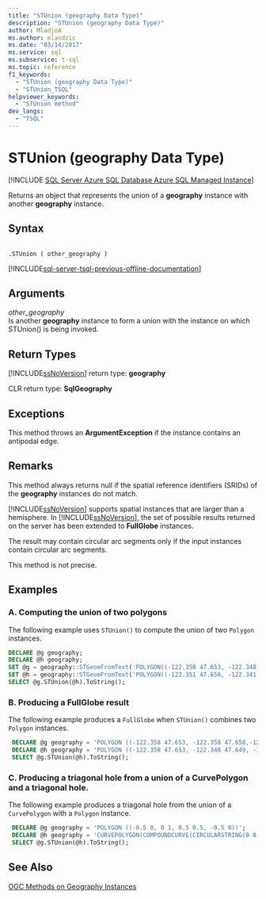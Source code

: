 ```yaml
---
title: "STUnion (geography Data Type)"
description: "STUnion (geography Data Type)"
author: MladjoA
ms.author: mlandzic
ms.date: "03/14/2017"
ms.service: sql
ms.subservice: t-sql
ms.topic: reference
f1_keywords:
  - "STUnion (geography Data Type)"
  - "STUnion_TSQL"
helpviewer_keywords:
  - "STUnion method"
dev_langs:
  - "TSQL"
---
```

# STUnion (geography Data Type)
[!INCLUDE [SQL Server Azure SQL Database Azure SQL Managed Instance](../../includes/applies-to-version/sql-asdb-asdbmi.md)]

  Returns an object that represents the union of a **geography** instance with another **geography** instance.  
  
## Syntax  
  
```  
  
.STUnion ( other_geography )  
```  
  
[!INCLUDE[sql-server-tsql-previous-offline-documentation](../../includes/sql-server-tsql-previous-offline-documentation.md)]

## Arguments
 *other_geography*  
 Is another **geography** instance to form a union with the instance on which STUnion() is being invoked.  
  
## Return Types  
 [!INCLUDE[ssNoVersion](../../includes/ssnoversion-md.md)] return type: **geography**  
  
 CLR return type: **SqlGeography**  
  
## Exceptions  
 This method throws an **ArgumentException** if the instance contains an antipodal edge.  
  
## Remarks  
 This method always returns null if the spatial reference identifiers (SRIDs) of the **geography** instances do not match.  
  
 [!INCLUDE[ssNoVersion](../../includes/ssnoversion-md.md)] supports spatial instances that are larger than a hemisphere. In [!INCLUDE[ssNoVersion](../../includes/ssnoversion-md.md)], the set of possible results returned on the server has been extended to **FullGlobe** instances.  
  
 The result may contain circular arc segments only if the input instances contain circular arc segments.  
  
 This method is not precise.  
  
## Examples  
  
### A. Computing the union of two polygons  
 The following example uses `STUnion()` to compute the union of two `Polygon` instances.  
  
```sql
DECLARE @g geography;  
DECLARE @h geography;  
SET @g = geography::STGeomFromText('POLYGON((-122.358 47.653, -122.348 47.649, -122.348 47.658, -122.358 47.658, -122.358 47.653))', 4326);  
SET @h = geography::STGeomFromText('POLYGON((-122.351 47.656, -122.341 47.656, -122.341 47.661, -122.351 47.661, -122.351 47.656))', 4326);  
SELECT @g.STUnion(@h).ToString();  
```  
  
### B. Producing a FullGlobe result  
 The following example produces a `FullGlobe` when `STUnion()` combines two `Polygon` instances.  
  
```sql
 DECLARE @g geography = 'POLYGON ((-122.358 47.653, -122.358 47.658,-122.348 47.658, -122.348 47.649, -122.358 47.653))';  
 DECLARE @h geography = 'POLYGON ((-122.358 47.653, -122.348 47.649, -122.348 47.658, -122.358 47.658, -122.358 47.653))';  
 SELECT @g.STUnion(@h).ToString();
```  
  
### C. Producing a triagonal hole from a union of a CurvePolygon and a triagonal hole.  
 The following example produces a triagonal hole from the union of a `CurvePolygon` with a `Polygon` instance.  
  
```sql
 DECLARE @g geography = 'POLYGON ((-0.5 0, 0 1, 0.5 0.5, -0.5 0))';  
 DECLARE @h geography = 'CURVEPOLYGON(COMPOUNDCURVE(CIRCULARSTRING(0 0, 0.7 0.7, 0 1), (0 1, 0 0)))';  
 SELECT @g.STUnion(@h).ToString();
```  
  
## See Also  
 [OGC Methods on Geography Instances](../../t-sql/spatial-geography/ogc-methods-on-geography-instances.md)  
  
  
